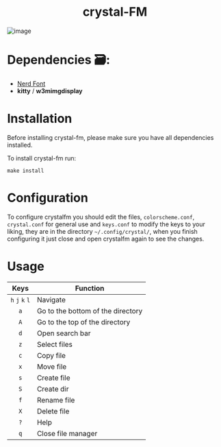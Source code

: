 <h1 align=center>crystal-FM</h1>

![image](https://github.com/joang29/crystal/assets/85022759/444826d8-cfba-406e-b507-f52b53d1f32c)

# Dependencies 🗃:
- [Nerd Font](https://github.com/ryanoasis/nerd-fonts/tree/master/patched-fonts/Iosevka)
- **kitty** / **w3mimgdisplay** 

# Installation
Before installing crystal-fm, please make sure you have all dependencies installed.

To install crystal-fm run:
```
make install
```

# Configuration

To configure crystalfm you should edit the files, ``colorscheme.conf``, ``crystal.conf`` for general use and ``keys.conf`` to modify the keys to your liking, they are in the directory ``~/.config/crystal/``, when you finish configuring it just close and open crystalfm again to see the changes.

# Usage
|               Keys               | Function                                                  |
|:--------------------------------:|-----------------------------------------------------------|
|          `h` `j` `k` `l`         | Navigate                                                  |
|                `a`               | Go to the bottom of the directory                         |
|                `A`               | Go to the top of the directory                            |
|                `d`               | Open search bar                                           |
|                `z`               | Select files                                              |
|                `c`               | Copy file                                                 |
|                `x`               | Move file                                                 |
|                `s`               | Create file                                               |
|                `S`               | Create dir                                                |
|                `f`               | Rename file                                               |
|                `X`               | Delete file                                               |
|                `?`               | Help                                                      |
|                `q`               | Close file manager                                        |
